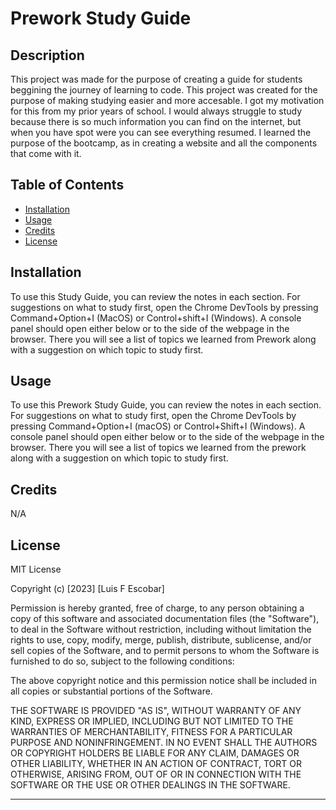 # Prework Study Guide

## Description

This project was made for the purpose of creating a guide for students beggining the journey of learning to code.
This project was created for the purpose of making studying easier and more accesable. I got my motivation for this from my prior years of school. I would always struggle to study because there is so much information you can find on the internet, but when you have spot were you can see everything resumed. I learned the purpose of the bootcamp, as in creating a website and all the components that come with it.

## Table of Contents

- [Installation](#installation)
- [Usage](#usage)
- [Credits](#credits)
- [License](#license)

## Installation

To use this Study Guide, you can review the notes in each section. For suggestions on what to study first, open the Chrome DevTools by pressing Command+Option+I (MacOS) or Control+shift+I (Windows). A console panel should open either below or to the side of the webpage in the browser. There you will see a list of topics we learned from Prework along with a suggestion on which topic to study first.

## Usage

To use this Prework Study Guide, you can review the notes in each section. For suggestions on what to study first, open the Chrome DevTools by pressing Command+Option+I (macOS) or Control+Shift+I (Windows). A console panel should open either below or to the side of the webpage in the browser. There you will see a list of topics we learned from the prework along with a suggestion on which topic to study first.

## Credits

N/A
    
## License

MIT License

Copyright (c) [2023] [Luis F Escobar]

Permission is hereby granted, free of charge, to any person obtaining a copy
of this software and associated documentation files (the "Software"), to deal
in the Software without restriction, including without limitation the rights
to use, copy, modify, merge, publish, distribute, sublicense, and/or sell
copies of the Software, and to permit persons to whom the Software is
furnished to do so, subject to the following conditions:

The above copyright notice and this permission notice shall be included in all
copies or substantial portions of the Software.

THE SOFTWARE IS PROVIDED "AS IS", WITHOUT WARRANTY OF ANY KIND, EXPRESS OR
IMPLIED, INCLUDING BUT NOT LIMITED TO THE WARRANTIES OF MERCHANTABILITY,
FITNESS FOR A PARTICULAR PURPOSE AND NONINFRINGEMENT. IN NO EVENT SHALL THE
AUTHORS OR COPYRIGHT HOLDERS BE LIABLE FOR ANY CLAIM, DAMAGES OR OTHER
LIABILITY, WHETHER IN AN ACTION OF CONTRACT, TORT OR OTHERWISE, ARISING FROM,
OUT OF OR IN CONNECTION WITH THE SOFTWARE OR THE USE OR OTHER DEALINGS IN THE
SOFTWARE.

---